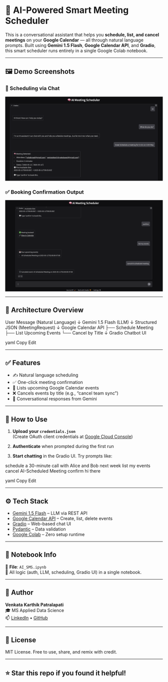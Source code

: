 # 🧠 AI-Powered Smart Meeting Scheduler

This is a conversational assistant that helps you **schedule, list, and cancel meetings** on your **Google Calendar** — all through natural language prompts. Built using **Gemini 1.5 Flash**, **Google Calendar API**, and **Gradio**, this smart scheduler runs entirely in a single Google Colab notebook.

---

## 🖼️ Demo Screenshots

### 💬 Scheduling via Chat
<img src="gradio_chat_1.png" width="700"/>

### ✅ Booking Confirmation Output
<img src="gradio_chat_2.png" width="700"/>

---

## 🧩 Architecture Overview

User Message (Natural Language)
↓
Gemini 1.5 Flash (LLM)
↓
Structured JSON (MeetingRequest)
↓
Google Calendar API
├── Schedule Meeting
├── List Upcoming Events
└── Cancel by Title
↓
Gradio Chatbot UI

yaml
Copy
Edit

---

## ✅ Features

- ✍️ Natural language scheduling
- ✅ One-click meeting confirmation
- 📅 Lists upcoming Google Calendar events
- ❌ Cancels events by title (e.g., “cancel team sync”)
- 💬 Conversational responses from Gemini

---

## 🚀 How to Use

1. **Upload your `credentials.json`**  
   (Create OAuth client credentials at [Google Cloud Console](https://console.cloud.google.com/))

2. **Authenticate** when prompted during the first run

3. **Start chatting** in the Gradio UI. Try prompts like:

schedule a 30-minute call with Alice and Bob next week
list my events
cancel AI-Scheduled Meeting
confirm
hi there

yaml
Copy
Edit

---

## ⚙️ Tech Stack

- [Gemini 1.5 Flash](https://makersuite.google.com/) – LLM via REST API
- [Google Calendar API](https://developers.google.com/calendar) – Create, list, delete events
- [Gradio](https://gradio.app/) – Web-based chat UI
- [Pydantic](https://docs.pydantic.dev/) – Data validation
- [Google Colab](https://colab.research.google.com/) – Zero setup runtime

---

## 📁 Notebook Info

📄 **File**: `AI_SMS.ipynb`  
🎯 All logic (auth, LLM, scheduling, Gradio UI) in a single notebook.

---

## 🙌 Author

**Venkata Karthik Patralapati**  
🎓 MS Applied Data Science  
📫 [LinkedIn](https://www.linkedin.com/in/your-link) • [GitHub](https://github.com/your-username)

---

## 📌 License

MIT License. Free to use, share, and remix with credit.

---

## ⭐️ Star this repo if you found it helpful!
